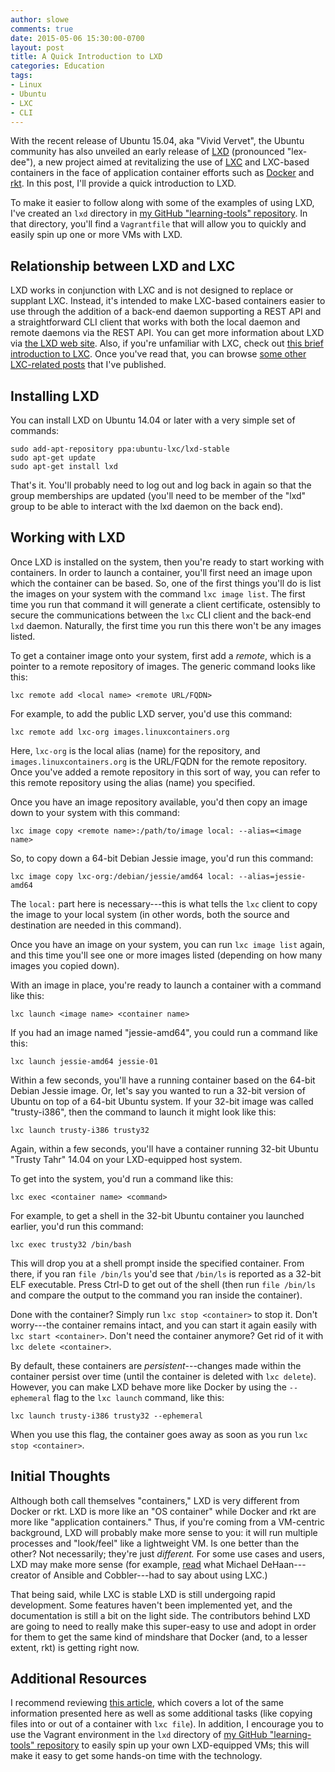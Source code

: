 ```yaml
---
author: slowe
comments: true
date: 2015-05-06 15:30:00-0700
layout: post
title: A Quick Introduction to LXD
categories: Education
tags:
- Linux
- Ubuntu
- LXC
- CLI
---
```


With the recent release of Ubuntu 15.04, aka "Vivid Vervet", the Ubuntu community has also unveiled an early release of [LXD][link-4] (pronounced "lex-dee"), a new project aimed at revitalizing the use of [LXC][link-3] and LXC-based containers in the face of application container efforts such as [Docker][link-1] and [rkt][link-2]. In this post, I'll provide a quick introduction to LXD.

To make it easier to follow along with some of the examples of using LXD, I've created an `lxd` directory in [my GitHub "learning-tools" repository][link-7]. In that directory, you'll find a `Vagrantfile` that will allow you to quickly and easily spin up one or more VMs with LXD.

## Relationship between LXD and LXC

LXD works in conjunction with LXC and is not designed to replace or supplant LXC. Instead, it's intended to make LXC-based containers easier to use through the addition of a back-end daemon supporting a REST API and a straightforward CLI client that works with both the local daemon and remote daemons via the REST API. You can get more information about LXD via [the LXD web site][link-4]. Also, if you're unfamiliar with LXC, check out [this brief introduction to LXC][link-5]. Once you've read that, you can browse [some other LXC-related posts][link-6] that I've published.

## Installing LXD

You can install LXD on Ubuntu 14.04 or later with a very simple set of commands:

    sudo add-apt-repository ppa:ubuntu-lxc/lxd-stable
    sudo apt-get update
    sudo apt-get install lxd

That's it. You'll probably need to log out and log back in again so that the group memberships are updated (you'll need to be member of the "lxd" group to be able to interact with the lxd daemon on the back end).

## Working with LXD

Once LXD is installed on the system, then you're ready to start working with containers. In order to launch a container, you'll first need an image upon which the container can be based. So, one of the first things you'll do is list the images on your system with the command `lxc image list`. The first time you run that command it will generate a client certificate, ostensibly to secure the communications between the `lxc` CLI client and the back-end `lxd` daemon. Naturally, the first time you run this there won't be any images listed.

To get a container image onto your system, first add a _remote_, which is a pointer to a remote repository of images. The generic command looks like this:

    lxc remote add <local name> <remote URL/FQDN>

For example, to add the public LXD server, you'd use this command:

    lxc remote add lxc-org images.linuxcontainers.org

Here, `lxc-org` is the local alias (name) for the repository, and `images.linuxcontainers.org` is the URL/FQDN for the remote repository. Once you've added a remote repository in this sort of way, you can refer to this remote repository using the alias (name) you specified.

Once you have an image repository available, you'd then copy an image down to your system with this command:

    lxc image copy <remote name>:/path/to/image local: --alias=<image name>

So, to copy down a 64-bit Debian Jessie image, you'd run this command:

    lxc image copy lxc-org:/debian/jessie/amd64 local: --alias=jessie-amd64

The `local:` part here is necessary---this is what tells the `lxc` client to copy the image to your local system (in other words, both the source and destination are needed in this command).

Once you have an image on your system, you can run `lxc image list` again, and this time you'll see one or more images listed (depending on how many images you copied down).

With an image in place, you're ready to launch a container with a command like this:

    lxc launch <image name> <container name>

If you had an image named "jessie-amd64", you could run a command like this:

    lxc launch jessie-amd64 jessie-01

Within a few seconds, you'll have a running container based on the 64-bit Debian Jessie image. Or, let's say you wanted to run a 32-bit version of Ubuntu on top of a 64-bit Ubuntu system. If your 32-bit image was called "trusty-i386", then the command to launch it might look like this:

    lxc launch trusty-i386 trusty32

Again, within a few seconds, you'll have a container running 32-bit Ubuntu "Trusty Tahr" 14.04 on your LXD-equipped host system.

To get into the system, you'd run a command like this:

    lxc exec <container name> <command>

For example, to get a shell in the 32-bit Ubuntu container you launched earlier, you'd run this command:

    lxc exec trusty32 /bin/bash

This will drop you at a shell prompt inside the specified container. From there, if you ran `file /bin/ls` you'd see that `/bin/ls` is reported as a 32-bit ELF executable. Press Ctrl-D to get out of the shell (then run `file /bin/ls` and compare the output to the command you ran inside the container).

Done with the container? Simply run `lxc stop <container>` to stop it. Don't worry---the container remains intact, and you can start it again easily with `lxc start <container>`. Don't need the container anymore? Get rid of it with `lxc delete <container>`.

By default, these containers are _persistent_---changes made within the container persist over time (until the container is deleted with `lxc delete`). However, you can make LXD behave more like Docker by using the `--ephemeral` flag to the `lxc launch` command, like this:

    lxc launch trusty-i386 trusty32 --ephemeral

When you use this flag, the container goes away as soon as you run `lxc stop <container>`.

## Initial Thoughts

Although both call themselves "containers," LXD is very different from Docker or rkt. LXD is more like an "OS container" while Docker and rkt are more like "application containers." Thus, if you're coming from a VM-centric background, LXD will probably make more sense to you: it will run multiple processes and "look/feel" like a lightweight VM. Is one better than the other? Not necessarily; they're just _different._ For some use cases and users, LXD may make more sense (for example, [read][link-9] what Michael DeHaan---creator of Ansible and Cobbler---had to say about using LXC.)

That being said, while LXC is stable LXD is still undergoing rapid development. Some features haven't been implemented yet, and the documentation is still a bit on the light side. The contributors behind LXD are going to need to really make this super-easy to use and adopt in order for them to get the same kind of mindshare that Docker (and, to a lesser extent, rkt) is getting right now.

## Additional Resources

I recommend reviewing [this article][link-8], which covers a lot of the same information presented here as well as some additional tasks (like copying files into or out of a container with `lxc file`). In addition, I encourage you to use the Vagrant environment in the `lxd` directory of [my GitHub "learning-tools" repository][link-7] to easily spin up your own LXD-equipped VMs; this will make it easy to get some hands-on time with the technology.



[link-1]: https://www.docker.com
[link-2]: https://github.com/coreos/rkt/
[link-3]: https://linuxcontainers.org/lxc/introduction
[link-4]: https://linuxcontainers.org/lxd/introduction
[link-5]: http://blog.scottlowe.org/2013/11/25/a-brief-introduction-to-linux-containers-with-lxc/
[link-6]: http://blog.scottlowe.org/tags/#LXC
[link-7]: https://github.com/lowescott/learning-tools
[link-8]: https://insights.ubuntu.com/2015/04/28/getting-started-with-lxd-the-container-lightervisor/
[link-9]: http://michaeldehaan.net/post/111599240017/skipping-docker-for-lxc-for-local-development
